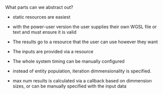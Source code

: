 What parts can we abstract out?

- static resources are easiest

- with the power-user version the user supplies their own WGSL file or text and must ensure it is valid

- The results go to a resource that the user can use however they want
- The inputs are provided via a resource
- The whole system timing can be manually configured
- instead of entity population, iteration dimmensionality is specified.
- max num results is calculated via a callback based on dimmension sizes, or can be manually specified with the input data

